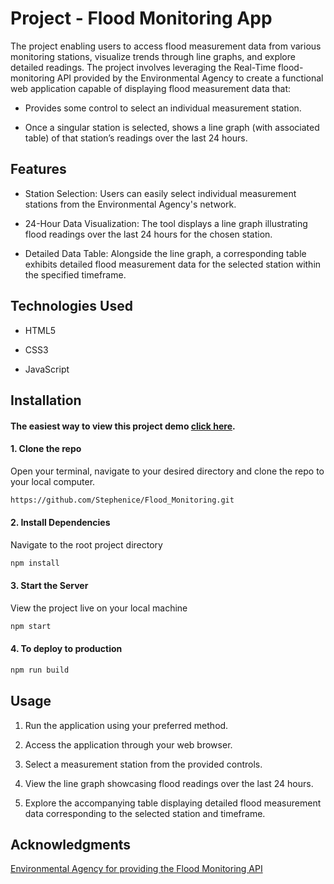 # Project - Flood Monitoring App

The project enabling users to access flood measurement data from various monitoring stations, visualize trends through line graphs, and explore detailed readings.
The project involves leveraging the Real-Time flood-monitoring API provided by the Environmental Agency to create a functional web application capable of displaying flood measurement data that:

- Provides some control to select an individual measurement station.

- Once a singular station is selected, shows a line graph (with associated table) of that station’s readings over the last 24 hours.

## Features

- Station Selection: Users can easily select individual measurement stations from the Environmental Agency's network.

- 24-Hour Data Visualization: The tool displays a line graph illustrating flood readings over the last 24 hours for the chosen station.

- Detailed Data Table: Alongside the line graph, a corresponding table exhibits detailed flood measurement data for the selected station within the specified timeframe.

## Technologies Used

- HTML5

- CSS3

- JavaScript

## Installation

#### The easiest way to view this project demo [click here](https://floodmonitor.netlify.app/).

#### 1. Clone the repo

Open your terminal, navigate to your desired directory and clone the repo to your local computer.

```bash
https://github.com/Stephenice/Flood_Monitoring.git
```

#### 2. Install Dependencies

Navigate to the root project directory

```bash
npm install
```

#### 3. Start the Server

View the project live on your local machine

```bash
npm start
```

#### 4. To deploy to production

```bash
npm run build
```

## Usage

1. Run the application using your preferred method.

2. Access the application through your web browser.

3. Select a measurement station from the provided controls.

4. View the line graph showcasing flood readings over the last 24 hours.

5. Explore the accompanying table displaying detailed flood measurement data corresponding to the selected station and timeframe.

## Acknowledgments

[Environmental Agency for providing the Flood Monitoring API](https://environment.data.gov.uk/flood-monitoring/doc/reference)

